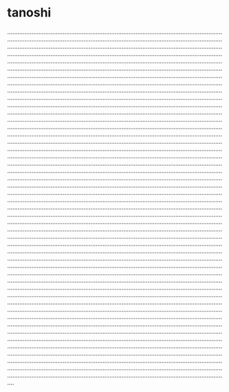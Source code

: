 # tanoshi

....................................................................................................................................................................................................................................................................................................................................................................................................................................................................................................................................................................................................................................................................................................................................................................................................................................................................................................................................................................................................................................................................................................................................................................................................................................................................................................................................................................................................................................................................................................................................................................................................................................................................................................................................................................................................................................................................................................................................................................................................................................................................................................................................................................................................................................................................................................................................................................................................................................................................................................................................................................................................................................................................................................................................................................................................................................................................................................................................................................................................................................................................................................................................................................................................................................................................................................................................................................................................................................................................................................................................................................................................................................................................................................................................................................................................................................................................................................................................................................................................................................................................................................................................................................................................................................................................................................................................................................................................................................................................................................................................................................................................................................................................................................................................................................................................................................................................................................................................................................................................................................................................................................................................................................................................................................................................................................................................................................................................................................................................................................................................................................................................................................................................................................................................................................................................................................................................................................................................................................................................................................................................................................................................................................................................